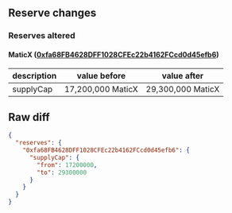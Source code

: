 ## Reserve changes

### Reserves altered

#### MaticX ([0xfa68FB4628DFF1028CFEc22b4162FCcd0d45efb6](https://polygonscan.com/address/0xfa68FB4628DFF1028CFEc22b4162FCcd0d45efb6))

| description | value before | value after |
| --- | --- | --- |
| supplyCap | 17,200,000 MaticX | 29,300,000 MaticX |


## Raw diff

```json
{
  "reserves": {
    "0xfa68FB4628DFF1028CFEc22b4162FCcd0d45efb6": {
      "supplyCap": {
        "from": 17200000,
        "to": 29300000
      }
    }
  }
}
```